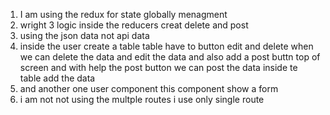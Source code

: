 1. I am using the redux for state globally menagment
2. wright 3 logic inside the reducers creat delete and post
3. using the json data not api data
4. inside the user create a table table have to button edit and delete when we can delete the data and edit the data and also add a post buttn top of screen and with help the post button we can post the data inside te table add the data
5. and another one user component this component show a form
6. i am not not using the multple routes i use only single route

